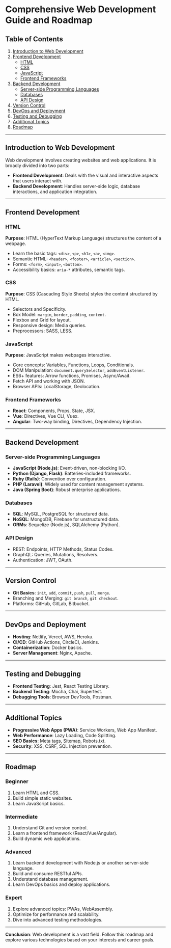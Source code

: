 # Comprehensive Web Development Guide and Roadmap

## Table of Contents

1. [Introduction to Web Development](#introduction-to-web-development)
2. [Frontend Development](#frontend-development)
    - [HTML](#html)
    - [CSS](#css)
    - [JavaScript](#javascript)
    - [Frontend Frameworks](#frontend-frameworks)
3. [Backend Development](#backend-development)
    - [Server-side Programming Languages](#server-side-programming-languages)
    - [Databases](#databases)
    - [API Design](#api-design)
4. [Version Control](#version-control)
5. [DevOps and Deployment](#devops-and-deployment)
6. [Testing and Debugging](#testing-and-debugging)
7. [Additional Topics](#additional-topics)
8. [Roadmap](#roadmap)

---

## Introduction to Web Development

Web development involves creating websites and web applications. It is broadly divided into two parts:

- **Frontend Development**: Deals with the visual and interactive aspects that users interact with.
- **Backend Development**: Handles server-side logic, database interactions, and application integration.

---

## Frontend Development

### HTML

**Purpose**: HTML (HyperText Markup Language) structures the content of a webpage.

- Learn the basic tags: `<div>`, `<p>`, `<h1>`, `<a>`, `<img>`.
- Semantic HTML: `<header>`, `<footer>`, `<article>`, `<section>`.
- Forms: `<form>`, `<input>`, `<button>`.
- Accessibility basics: `aria-*` attributes, semantic tags.

### CSS

**Purpose**: CSS (Cascading Style Sheets) styles the content structured by HTML.

- Selectors and Specificity.
- Box Model: `margin`, `border`, `padding`, `content`.
- Flexbox and Grid for layout.
- Responsive design: Media queries.
- Preprocessors: SASS, LESS.

### JavaScript

**Purpose**: JavaScript makes webpages interactive.

- Core concepts: Variables, Functions, Loops, Conditionals.
- DOM Manipulation: `document.querySelector`, `addEventListener`.
- ES6+ features: Arrow functions, Promises, Async/Await.
- Fetch API and working with JSON.
- Browser APIs: LocalStorage, Geolocation.

### Frontend Frameworks

- **React**: Components, Props, State, JSX.
- **Vue**: Directives, Vue CLI, Vuex.
- **Angular**: Two-way binding, Directives, Dependency Injection.

---

## Backend Development

### Server-side Programming Languages

- **JavaScript (Node.js)**: Event-driven, non-blocking I/O.
- **Python (Django, Flask)**: Batteries-included frameworks.
- **Ruby (Rails)**: Convention over configuration.
- **PHP (Laravel)**: Widely used for content management systems.
- **Java (Spring Boot)**: Robust enterprise applications.

### Databases

- **SQL**: MySQL, PostgreSQL for structured data.
- **NoSQL**: MongoDB, Firebase for unstructured data.
- **ORMs**: Sequelize (Node.js), SQLAlchemy (Python).

### API Design

- REST: Endpoints, HTTP Methods, Status Codes.
- GraphQL: Queries, Mutations, Resolvers.
- Authentication: JWT, OAuth.

---

## Version Control

- **Git Basics**: `init`, `add`, `commit`, `push`, `pull`, `merge`.
- Branching and Merging: `git branch`, `git checkout`.
- Platforms: GitHub, GitLab, Bitbucket.

---

## DevOps and Deployment

- **Hosting**: Netlify, Vercel, AWS, Heroku.
- **CI/CD**: GitHub Actions, CircleCI, Jenkins.
- **Containerization**: Docker basics.
- **Server Management**: Nginx, Apache.

---

## Testing and Debugging

- **Frontend Testing**: Jest, React Testing Library.
- **Backend Testing**: Mocha, Chai, Supertest.
- **Debugging Tools**: Browser DevTools, Postman.

---

## Additional Topics

- **Progressive Web Apps (PWA)**: Service Workers, Web App Manifest.
- **Web Performance**: Lazy Loading, Code Splitting.
- **SEO Basics**: Meta tags, Sitemap, Robots.txt.
- **Security**: XSS, CSRF, SQL Injection prevention.

---

## Roadmap

### Beginner

1. Learn HTML and CSS.
2. Build simple static websites.
3. Learn JavaScript basics.

### Intermediate

1. Understand Git and version control.
2. Learn a frontend framework (React/Vue/Angular).
3. Build dynamic web applications.

### Advanced

1. Learn backend development with Node.js or another server-side language.
2. Build and consume RESTful APIs.
3. Understand database management.
4. Learn DevOps basics and deploy applications.

### Expert

1. Explore advanced topics: PWAs, WebAssembly.
2. Optimize for performance and scalability.
3. Dive into advanced testing methodologies.

---

**Conclusion**: Web development is a vast field. Follow this roadmap and explore various technologies based on your interests and career goals.
